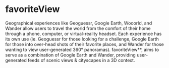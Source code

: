 # favoriteView

 Geographical experiences like Geoguessr, Google Earth, Wooorld, and Wander allow users to travel the world from the comfort of their home through a phone, computer, or virtual-reality headset. Each experience has its own use (ie. Geoguessr for those looking for a challenge, Google Earth for those into over-head shots of their favorite places, and Wander for those wanting to view user-generated 360° panoramas). favoriteView**, aims to serve as a combination of Google Earth and Wander, providing user-generated feeds of scenic views & cityscapes in a 3D context. 

